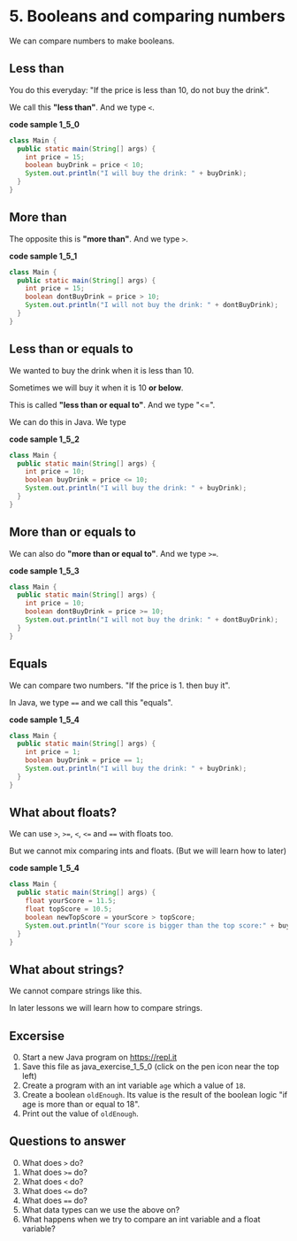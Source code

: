 # 5. Booleans and comparing numbers

We can compare numbers to make booleans.

## Less than

You do this everyday: "If the price is less than 10, do not buy the drink".

We call this **"less than"**. And we type `<`. 

**code sample 1_5_0**
```java
class Main {
  public static main(String[] args) {
    int price = 15;
    boolean buyDrink = price < 10;
    System.out.println("I will buy the drink: " + buyDrink);
  }
}
```

## More than

The opposite this is **"more than"**. And we type `>`.

**code sample 1_5_1**
```java
class Main {
  public static main(String[] args) {
    int price = 15;
    boolean dontBuyDrink = price > 10;
    System.out.println("I will not buy the drink: " + dontBuyDrink);
  }
}
```

## Less than or equals to

We wanted to buy the drink when it is less than 10.

Sometimes we will buy it when it is 10 **or below**. 

This is called **"less than or equal to"**. And we type "<=".

We can do this in Java. We type 

**code sample 1_5_2**
```java
class Main {
  public static main(String[] args) {
    int price = 10;
    boolean buyDrink = price <= 10;
    System.out.println("I will buy the drink: " + buyDrink);
  }
}
```

## More than or equals to

We can also do **"more than or equal to"**. And we type `>=`.

**code sample 1_5_3**
```java
class Main {
  public static main(String[] args) {
    int price = 10;
    boolean dontBuyDrink = price >= 10;
    System.out.println("I will not buy the drink: " + dontBuyDrink);
  }
}
```

## Equals

We can compare two numbers. "If the price is 1. then buy it".

In Java, we type `==` and we call this "equals".

**code sample 1_5_4**
```java
class Main {
  public static main(String[] args) {
    int price = 1;
    boolean buyDrink = price == 1;
    System.out.println("I will buy the drink: " + buyDrink);
  }
}
```

## What about floats?

We can use `>`, `>=`, `<`, `<=` and `==` with floats too.

But we cannot mix comparing ints and floats. (But we will learn how to later)

**code sample 1_5_4**
```java
class Main {
  public static main(String[] args) {
    float yourScore = 11.5;
    float topScore = 10.5;
    boolean newTopScore = yourScore > topScore;
    System.out.println("Your score is bigger than the top score:" + buyDrink);
  }
}
```

## What about strings?

We cannot compare strings like this. 

In later lessons we will learn how to compare strings.

## Excersise

0. Start a new Java program on https://repl.it
0. Save this file as java_exercise_1_5_0 (click on the pen icon near the top left)
0. Create a program with an int variable `age` which a value of `18`.
0. Create a boolean `oldEnough`. Its value is the result of the boolean logic "if age is more than or equal to 18".
0. Print out the value of `oldEnough`.

## Questions to answer ##

0. What does `>` do?
0. What does `>=` do?
0. What does `<` do?
0. What does `<=` do?
0. What does `==` do?
0. What data types can we use the above on?
0. What happens when we try to compare an int variable and a float variable?
